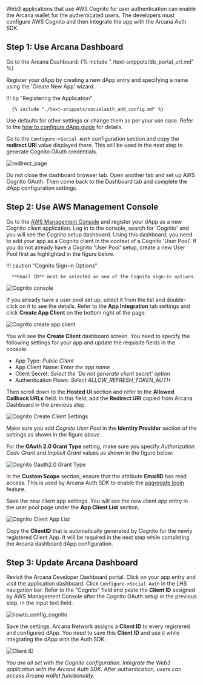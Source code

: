 Web3 applications that use AWS Cognito for user authentication can enable the Arcana wallet for the authenticated users. The developers must configure AWS Cognito and then integrate the app with the Arcana Auth SDK.

## Step 1: Use Arcana Dashboard

Go to the Arcana Dashboard: {% include "./text-snippets/db_portal_url.md" %}

Register your dApp by creating a new dApp entry and specifying a name using the 'Create New App' wizard. 

!!! tip "Registering the Application"
          
      {% include "./text-snippets/socialauth_add_config.md" %}

Use defaults for other settings or change them as per your use case. Refer to the [how to configure dApp guide]({{page.meta.arcana.root_rel_path}}/howto/config_dapp.md) for details.

Go to the `Configure->Social Auth` configuration section and copy the **redirect URI** value displayed there.   This will be used in the next step to generate Cognito OAuth credentials.

![redirect_page](/img/an_dApp_config_redirect_uri.png)

Do not close the dashboard browser tab. Open another tab and set up AWS Cognito OAuth. Then come back to the Dashboard tab and complete the dApp configuration settings.

## Step 2: Use AWS Management Console

Go to the [AWS Management Console](https://docs.aws.amazon.com/cognito/latest/developerguide/cognito-user-pools-app-idp-settings.html) and register your dApp as a new Cognito client application. Log in to the console, search for 'Cognito' and you will see the Cognito setup dashboard. Using this dashboard, you need to add your app as a Cognito client in the context of a Cognito 'User Pool'. If you do not already have a Cognito 'User Pool' setup, create a new User Pool first as highlighted in the figure below. 

!!! caution "Cognito Sign-in Options"

      **Email ID** must be selected as one of the Cognito sign-in options. 
      
![Cognito console](/img/an_dApp_cognito_dev_console.png) 

If you already have a user pool set up, select it from the list and double-click on it to see the details. Refer to the **App Integration** tab settings and click **Create App Client** on the bottom right of the page.

![Cognito create app client](/img/an_dApp_cognito_create_app_client.png) 

You will see the **Create Client** dashboard screen. You need to specify the following settings for your app and update the requisite fields in the console:

* App Type: *Public Client*
* App Client Name: *Enter the app name*
* Client Secret: *Select the 'Do not generate client secret' option*
* Authentication Flows: *Select ALLOW_REFRESH_TOKEN_AUTH*

Then scroll down to the **Hosted UI** section and refer to the **Allowed Callback URLs** field. In this field, add the **Redirect URI** copied from Arcana Dashboard in the previous step.

![Cognito Create Client Settings](/img/an_dApp_cognito_app_client_settings.png)

Make sure you add *Cognito User Pool* in the **Identity Provider** section of the settings as shown in the figure above. 

For the **OAuth 2.0 Grant Type** setting, make sure you specify *Authorization Code Grant* and *Implicit Grant* values as shown in the figure below:

![Cognito Oauth2.0 Grant Type](/img/an_dApp_cognito_app_client_oauth2_grant.png)

In the **Custom Scope** section, ensure that the attribute **EmailID** has read access. This is used by Arcana Auth SDK to enable the [aggregate login]({{page.meta.arcana.root_rel_path}}/concepts/authtype/aggregatelogin.md) feature.

Save the new client app settings.  You will see the new client app entry in the user pool page under the **App Client List** section. 

![Cognito Client App List](/img/an_dApp_cognito_app_client_list.png)

Copy the **ClientID** that is automatically generated by Cognito for the newly registered Client App. It will be required in the next step while completing the Arcana dashboard dApp configuration.

## Step 3: Update Arcana Dashboard

Revisit the Arcana Developer Dashboard portal. Click on your app entry and visit the application dashboard. Click `Configure->Social Auth` in the LHS navigation bar. Refer to the "Cognito" field and paste the **Client ID** assigned by AWS Management Console after the Cognito OAuth setup in the previous step, in the input text field. 

![howto_config_cognito](/img/an_dApp_cognito_config.png)

Save the settings. Arcana Network assigns a **Client ID** to every registered and configured dApp. You need to save this **Client ID** and use it while integrating the dApp with the Auth SDK.

![Client ID](/img/an_db_app_address.png)

*You are all set with the Cognito configuration. Integrate the Web3 application with the Arcana Auth SDK. After authentication, users can access Arcana wallet functionality.*

